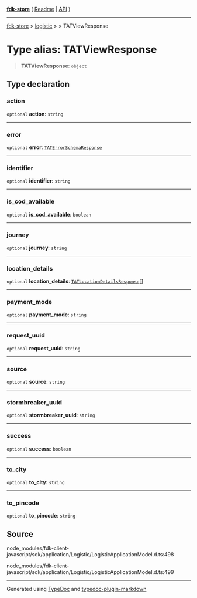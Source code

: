 [**fdk-store**](../../../README.md) ( [Readme](../../../README.md) \| [API](../../../API.md) )

---

[fdk-store](../../../API.md) > [logistic](../../README.md) > [<internal>](../README.md) > TATViewResponse

# Type alias: TATViewResponse

> **TATViewResponse**: `object`

## Type declaration

### action

`optional` **action**: `string`

---

### error

`optional` **error**: [`TATErrorSchemaResponse`](type-alias.TATErrorSchemaResponse.md)

---

### identifier

`optional` **identifier**: `string`

---

### is_cod_available

`optional` **is_cod_available**: `boolean`

---

### journey

`optional` **journey**: `string`

---

### location_details

`optional` **location_details**: [`TATLocationDetailsResponse`](type-alias.TATLocationDetailsResponse.md)[]

---

### payment_mode

`optional` **payment_mode**: `string`

---

### request_uuid

`optional` **request_uuid**: `string`

---

### source

`optional` **source**: `string`

---

### stormbreaker_uuid

`optional` **stormbreaker_uuid**: `string`

---

### success

`optional` **success**: `boolean`

---

### to_city

`optional` **to_city**: `string`

---

### to_pincode

`optional` **to_pincode**: `string`

## Source

node_modules/fdk-client-javascript/sdk/application/Logistic/LogisticApplicationModel.d.ts:498

node_modules/fdk-client-javascript/sdk/application/Logistic/LogisticApplicationModel.d.ts:499

---

Generated using [TypeDoc](https://typedoc.org/) and [typedoc-plugin-markdown](https://www.npmjs.com/package/typedoc-plugin-markdown)
